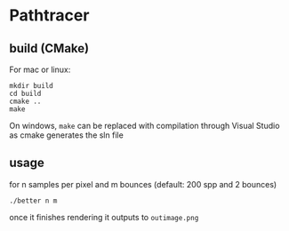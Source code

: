 # Pathtracer
## build (CMake)
For mac or linux:
```
mkdir build
cd build
cmake ..
make
```
On windows, ```make``` can be replaced with compilation through Visual Studio as cmake generates the sln file
## usage
for n samples per pixel and m bounces (default: 200 spp and 2 bounces)
```
./better n m
```
once it finishes rendering it outputs to ```outimage.png```

